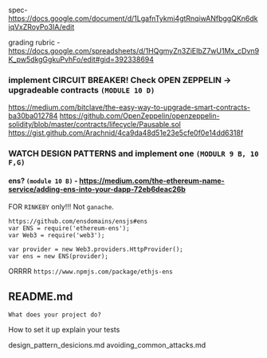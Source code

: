 spec- https://docs.google.com/document/d/1LgafnTykmi4gtRnqiwANfbggQKn6dkiqVxZRoyPo3IA/edit

grading rubric - https://docs.google.com/spreadsheets/d/1HQgmyZn3ZiEIbZ7wU1Mx_cDvn9K_pw5dkgGgkuPvhFo/edit#gid=392338694

### implement CIRCUIT BREAKER! Check OPEN ZEPPELIN -> upgradeable contracts `(MODULE 10 D)` 
https://medium.com/bitclave/the-easy-way-to-upgrade-smart-contracts-ba30ba012784
https://github.com/OpenZeppelin/openzeppelin-solidity/blob/master/contracts/lifecycle/Pausable.sol
https://gist.github.com/Arachnid/4ca9da48d51e23e5cfe0f0e14dd6318f


### WATCH DESIGN PATTERNS and implement one  `(MODULR 9 B, 10 F,G)`

#### ens?  `(module 10 B)` - https://medium.com/the-ethereum-name-service/adding-ens-into-your-dapp-72eb6deac26b
FOR `RINKEBY` only!!! Not `ganache`.
```
https://github.com/ensdomains/ensjs#ens
var ENS = require('ethereum-ens');
var Web3 = require('web3');

var provider = new Web3.providers.HttpProvider();
var ens = new ENS(provider);
```
ORRRR
`https://www.npmjs.com/package/ethjs-ens`



## README.md
	What does your project do?
  How to set it up
  explain your tests
  
  design_pattern_desicions.md
  avoiding_common_attacks.md
